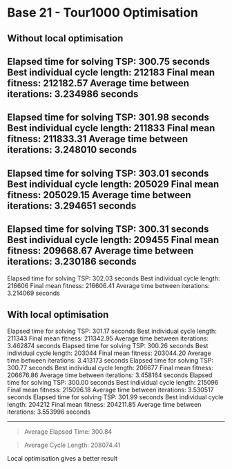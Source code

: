 # Base 21 - Tour1000 Optimisation

## Without local optimisation

Elapsed time for solving TSP: 300.75 seconds
Best individual cycle length: 212183
Final mean fitness: 212182.57
Average time between iterations: 3.234986 seconds
---
Elapsed time for solving TSP: 301.98 seconds
Best individual cycle length: 211833
Final mean fitness: 211833.31
Average time between iterations: 3.248010 seconds
---
Elapsed time for solving TSP: 303.01 seconds
Best individual cycle length: 205029
Final mean fitness: 205029.15
Average time between iterations: 3.294651 seconds
---
Elapsed time for solving TSP: 300.31 seconds
Best individual cycle length: 209455
Final mean fitness: 209668.67
Average time between iterations: 3.230186 seconds
---
Elapsed time for solving TSP: 302.03 seconds
Best individual cycle length: 216606
Final mean fitness: 216606.41
Average time between iterations: 3.214069 seconds

## With local optimisation

Elapsed time for solving TSP: 301.17 seconds
Best individual cycle length: 211343
Final mean fitness: 211342.95
Average time between iterations: 3.462874 seconds
Elapsed time for solving TSP: 300.26 seconds
Best individual cycle length: 203044
Final mean fitness: 203044.20
Average time between iterations: 3.413173 seconds
Elapsed time for solving TSP: 300.77 seconds
Best individual cycle length: 206677
Final mean fitness: 206676.86
Average time between iterations: 3.458164 seconds
Elapsed time for solving TSP: 300.00 seconds
Best individual cycle length: 215096
Final mean fitness: 215096.18
Average time between iterations: 3.530517 seconds
Elapsed time for solving TSP: 301.99 seconds
Best individual cycle length: 204212
Final mean fitness: 204211.85
Average time between iterations: 3.553996 seconds

---

> Average Elapsed Time: 300.84

> Average Cycle Length: 208074.41

Local optimisation gives a better result